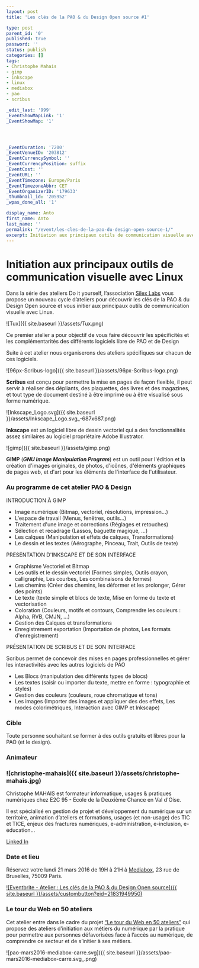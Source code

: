 ```yaml
---
layout: post
title: 'Les clés de la PAO & du Design Open source #1'

type: post
parent_id: '0'
published: true
password: ''
status: publish
categories: []
tags:
- Christophe Mahais
- gimp
- inkscape
- linux
- mediabox
- pao
- scribus

_edit_last: '999'
_EventShowMapLink: '1'
_EventShowMap: '1'




_EventDuration: '7200'
_EventVenueID: '203812'
_EventCurrencySymbol: ''
_EventCurrencyPosition: suffix
_EventCost: ''
_EventURL: ''
_EventTimezone: Europe/Paris
_EventTimezoneAbbr: CET
_EventOrganizerID: '179633'
_thumbnail_id: '205952'
_wpas_done_all: '1'

display_name: Anto
first_name: Anto
last_name: ''
permalink: "/event/les-cles-de-la-pao-du-design-open-source-1/"
excerpt: Initiation aux principaux outils de communication visuelle avec Linux
---
```


**Initiation aux principaux outils de communication visuelle avec Linux**
=========================================================================

Dans la série des ateliers Do it yourself, l’association [Silex Labs](https://www.silexlabs.org/) vous propose un nouveau cycle d’ateliers pour découvrir les clés de la PAO & du Design Open source et vous initier aux principaux outils de communication visuelle avec Linux.

![Tux]({{ site.baseurl }}/assets/Tux.png)

Ce premier atelier a pour objectif de vous faire découvrir les spécificités et les complémentarités des différents logiciels libre de PAO et de Design


Suite à cet atelier nous organiserons des ateliers spécifiques sur chacun de ces logiciels.

![96px-Scribus-logo]({{ site.baseurl }}/assets/96px-Scribus-logo.png)

**Scribus** est conçu pour permettre la mise en pages de façon flexible, il peut servir à réaliser des dépliants, des plaquettes, des livres et des magazines, et tout type de document destiné à être imprimé ou à être visualisé sous forme numérique.

![Inkscape_Logo.svg]({{ site.baseurl }}/assets/Inkscape_Logo.svg_-687x687.png)

**Inkscape** est un logiciel libre de dessin vectoriel qui a des fonctionnalités assez similaires au logiciel propriétaire Adobe Illustrator.

![gimp]({{ site.baseurl }}/assets/gimp.png)

**GIMP** (_**GNU Image Manipulation Program**_) est un outil pour l'édition et la création d'images originales, de photos, d'icônes, d'éléments graphiques de pages web, et d'art pour les éléments de l'interface de l'utilisateur.

### **Au programme de cet atelier PAO & Design**

INTRODUCTION À GIMP

*   Image numérique (Bitmap, vectoriel, résolutions, impression...)
*   L'espace de travail (Menus, fenêtres, outils...)
*   Traitement d'une image et corrections (Réglages et retouches)
*   Sélection et recadrage (Lassos, baguette magique, ...)
*   Les calques (Manipulation et effets de calques, Transformations)
*   Le dessin et les textes (Aérographe, Pinceau, Trait, Outils de texte)

PRESENTATION D'INKSCAPE ET DE SON INTERFACE

*   Graphisme Vectoriel et Bitmap
*   Les outils et le dessin vectoriel (Formes simples, Outils crayon, calligraphie, Les courbes, Les combinaisons de formes)
*   Les chemins (Créer des chemins, les déformer et les prolonger, Gérer des points)
*   Le texte (texte simple et blocs de texte, Mise en forme du texte et vectorisation
*   Coloration (Couleurs, motifs et contours, Comprendre les couleurs
: Alpha, RVB, CMJN, ...)
*   Gestion des Calques et transformations
*   Enregistrement exportation (Importation de photos, Les formats d'enregistrement)

PRÉSENTATION DE SCRIBUS ET DE SON INTERFACE

Scribus permet de concevoir des mises en pages professionnelles et gérer les interactivités avec les autres logiciels de PAO

*   Les Blocs (manipulation des différents types de blocs)
*   Les textes (saisir ou importer du texte, mettre en forme
: typographie et styles)
*   Gestion des couleurs (couleurs, roue chromatique et tons)
*   Les images (Importer des images et appliquer des des effets, Les modes colorimétriques, Interaction avec GIMP et Inkscape)

### **Cible**

Toute personne souhaitant se former à des outils gratuits et libres pour la PAO (et le design).

### **Animateur**

### ![christophe-mahais]({{ site.baseurl }}/assets/christophe-mahais.jpg)

Christophe MAHAIS est formateur informatique, usages & pratiques numériques chez E2C 95 - Ecole de la Deuxième Chance en Val d'Oise.

Il est spécialisé en gestion de projet et développement du numérique sur un territoire, animation d’ateliers et formations, usages (et non-usage) des TIC et TICE, enjeux des fractures numériques, e-administration, e-inclusion, e-éducation...

[Linked In](https://www.linkedin.com/in/cmahais)

### **Date et lieu**

Réservez votre lundi 21 mars 2016 de 19H à 21H à [Mediabox](http://www.mediabox.fr/), 23 rue de Bruxelles, 75009 Paris.

[![Eventbrite - Atelier
: Les clés de la PAO & du Design Open source]({{ site.baseurl }}/assets/custombutton?eid=21831949950)](http://www.eventbrite.fr/e/billets-atelier-les-cles-de-la-pao-du-design-open-source-21831949950?ref=ebtn)

### **Le tour du Web en 50 ateliers**

Cet atelier entre dans le cadre du projet [“Le tour du Web en 50 ateliers”](https://www.silexlabs.org/le-tour-du-web-en-50-ateliers-2/) qui propose des ateliers d’initiation aux métiers du numérique par la pratique pour permettre aux personnes défavorisées face à l’accès au numérique, de comprendre ce secteur et de s’initier à ses métiers.

![pao-mars2016-mediabox-carre.svg]({{ site.baseurl }}/assets/pao-mars2016-mediabox-carre.svg_.png)